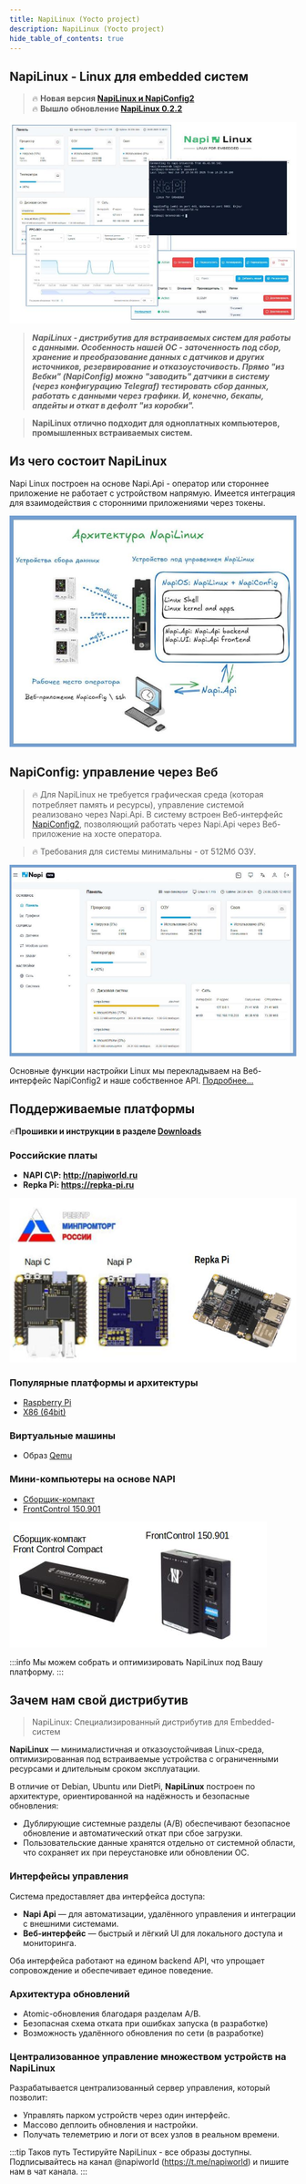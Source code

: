 ```yaml
---
title: NapiLinux (Yocto project)
description: NapiLinux (Yocto project)
hide_table_of_contents: true
---
```


<!-- ![NapiLinux](img-logo/logo-2.png) -->

## NapiLinux - Linux для embedded систем

>:fire: **Новая версия [NapiLinux и NapiConfig2](/blog/napilinux-0.2.1)** \
>:fire: **Вышло обновление [NapiLinux 0.2.2](/blog/napilinux-0.2.2)**

![](img021-arch/main-021.jpg)


>***NapiLinux - дистрибутив для встраиваемых систем для работы с данными. Особенность нашей ОС - заточенность под сбор, хранение и преобразование данных с датчиков и других источников, резервирование и отказоусточивость. Прямо "из Вебки" (NapiConfig) можно "заводить" датчики в систему (через конфигурацию Telegraf) тестировать сбор данных, работать с данными через графики. И, конечно, бекапы, апдейты и откат в дефолт "из коробки".***

>**NapiLinux отлично подходит для одноплатных компьютеров, промышленных встраиваемых систем.**

## Из чего состоит NapiLinux

Napi Linux построен на основе Napi.Api - оператор или стороннее приложение не работает с устройством напрямую. Имеется интеграция для взаимодействия с сторонними приложениями через токены.

![](img021-arch/arch-021-1.jpg)

## NapiConfig: управление через Веб

>:fire: Для NapiLinux не требуется графическая среда (которая потребляет память и ресурсы), управление системой реализовано через Napi.Api. В систему встроен Веб-интерфейс [NapiConfig2](/napiconfig2/), позволяющий работать через Napi.Api через Веб-приложение на хосте оператора.

>:fire: Требования для системы минимальны - от 512Мб ОЗУ.

![](../../napiconfig2/img-0.2.1/main-0.2.1-2.jpg)

Основные функции настройки Linux мы перекладываем на Веб-интерфейс NapiConfig2 и наше собственное API.
[Подробнее...](/napiConfig/)

## Поддерживаемые платформы

:fire:**Прошивки и инструкции в разделе [Downloads](/downloads)**

### Российские платы

- **NAPI С\P: http://napiworld.ru**
- **Repka Pi: https://repka-pi.ru**

![](img-arch/napi-c-repka-mpt-1.jpg)

### Популярные платформы и архитектуры

- [Raspberry Pi](/downloads)
- [X86 (64bit)](/downloads)

### Виртуальные машины

- Образ [Qemu](/downloads)


### Мини-компьютеры на основе NAPI

- [Сборщик-компакт](https://napiworld.ru/docs/computers/frontcontrol-compact)
- [FrontControl 150.901](https://nnz-ipc.ru/catalogue/front_man/front_control/front_control_pc/)

![](../../static/img/compact-1.jpg)


:::info
Мы можем собрать и оптимизировать NapiLinux под Вашу платформу.
:::

## Зачем нам свой дистрибутив

>NapiLinux: Специализированный дистрибутив для Embedded-систем

**NapiLinux** — минималистичная и отказоустойчивая Linux-среда, оптимизированная под встраиваемые устройства с ограниченными ресурсами и длительным сроком эксплуатации.

В отличие от Debian, Ubuntu или DietPi, **NapiLinux** построен по архитектуре, ориентированной на надёжность и безопасные обновления:

- Дублирующие системные разделы (A/B) обеспечивают безопасное обновление и автоматический откат при сбое загрузки.
- Пользовательские данные хранятся отдельно от системной области, что сохраняет их при переустановке или обновлении ОС.

### Интерфейсы управления

Система предоставляет два интерфейса доступа:

- **Napi Api** — для автоматизации, удалённого управления и интеграции с внешними системами.
- **Веб-интерфейс** — быстрый и лёгкий UI для локального доступа и мониторинга.

Оба интерфейса работают на едином backend API, что упрощает сопровождение и обеспечивает единое поведение.

### Архитектура обновлений

- Atomic-обновления благодаря разделам A/B.
- Безопасная схема отката при ошибках запуска (в разработке)
- Возможность удалённого обновления по сети (в разработке)

### Централизованное управление множеством устройств на NapiLinux

Разрабатывается централизованный сервер управления, который позволит:

- Управлять парком устройств через один интерфейс.
- Массово деплоить обновления и настройки.
- Получать телеметрию и логи от всех узлов в реальном времени.

:::tip Таков путь
Тестируйте NapiLinux - все образы доступны. Подписывайтесь на канал @napiworld (https://t.me/napiworld) и пишите нам в чат канала.
:::
